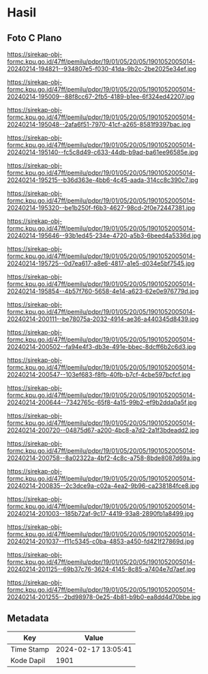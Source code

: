 # Hasil

## Foto C Plano

https://sirekap-obj-formc.kpu.go.id/47ff/pemilu/pdpr/19/01/05/20/05/1901052005014-20240214-194821--934807e5-f030-41da-9b2c-2be2025e34ef.jpg

https://sirekap-obj-formc.kpu.go.id/47ff/pemilu/pdpr/19/01/05/20/05/1901052005014-20240214-195009--88f8cc67-2fb5-4189-b1ee-6f324ed42207.jpg

https://sirekap-obj-formc.kpu.go.id/47ff/pemilu/pdpr/19/01/05/20/05/1901052005014-20240214-195048--2afa6f51-7970-41cf-a265-8581f9397bac.jpg

https://sirekap-obj-formc.kpu.go.id/47ff/pemilu/pdpr/19/01/05/20/05/1901052005014-20240214-195140--fc5c8d49-c633-44db-b9ad-ba61ee96585e.jpg

https://sirekap-obj-formc.kpu.go.id/47ff/pemilu/pdpr/19/01/05/20/05/1901052005014-20240214-195215--b36d363e-4bb6-4c45-aada-314cc8c390c7.jpg

https://sirekap-obj-formc.kpu.go.id/47ff/pemilu/pdpr/19/01/05/20/05/1901052005014-20240214-195320--be1b250f-f6b3-4627-98cd-2f0e72447381.jpg

https://sirekap-obj-formc.kpu.go.id/47ff/pemilu/pdpr/19/01/05/20/05/1901052005014-20240214-195646--93b1ed45-234e-4720-a5b3-6beed4a5336d.jpg

https://sirekap-obj-formc.kpu.go.id/47ff/pemilu/pdpr/19/01/05/20/05/1901052005014-20240214-195725--0d7ea617-a8e6-4817-a1e5-d034e5bf7545.jpg

https://sirekap-obj-formc.kpu.go.id/47ff/pemilu/pdpr/19/01/05/20/05/1901052005014-20240214-195854--4b57f760-5658-4e14-a623-62e0e976779d.jpg

https://sirekap-obj-formc.kpu.go.id/47ff/pemilu/pdpr/19/01/05/20/05/1901052005014-20240214-200111--be78075a-2032-4914-ae36-a440345d8439.jpg

https://sirekap-obj-formc.kpu.go.id/47ff/pemilu/pdpr/19/01/05/20/05/1901052005014-20240214-200502--fa94e4f3-db3e-491e-bbec-8dcff6b2c6d3.jpg

https://sirekap-obj-formc.kpu.go.id/47ff/pemilu/pdpr/19/01/05/20/05/1901052005014-20240214-200547--103ef683-f8fb-40fb-b7cf-4cbe597bcfcf.jpg

https://sirekap-obj-formc.kpu.go.id/47ff/pemilu/pdpr/19/01/05/20/05/1901052005014-20240214-200644--7342765c-65f8-4a15-99b2-ef9b2dda0a5f.jpg

https://sirekap-obj-formc.kpu.go.id/47ff/pemilu/pdpr/19/01/05/20/05/1901052005014-20240214-200720--04875d67-a200-4bc8-a7d2-2a1f3bdeadd2.jpg

https://sirekap-obj-formc.kpu.go.id/47ff/pemilu/pdpr/19/01/05/20/05/1901052005014-20240214-200758--8a02322a-4bf2-4c8c-a758-8bde8087d69a.jpg

https://sirekap-obj-formc.kpu.go.id/47ff/pemilu/pdpr/19/01/05/20/05/1901052005014-20240214-200835--2c3dce9a-c02a-4ea2-9b96-ca238184fce8.jpg

https://sirekap-obj-formc.kpu.go.id/47ff/pemilu/pdpr/19/01/05/20/05/1901052005014-20240214-201003--185b72af-9c17-4419-93a8-2890fb1a8499.jpg

https://sirekap-obj-formc.kpu.go.id/47ff/pemilu/pdpr/19/01/05/20/05/1901052005014-20240214-201037--f11c5345-c0ba-4853-a450-fd421f27869d.jpg

https://sirekap-obj-formc.kpu.go.id/47ff/pemilu/pdpr/19/01/05/20/05/1901052005014-20240214-201125--69b37c76-3624-4145-8c85-a7404e7d7aef.jpg

https://sirekap-obj-formc.kpu.go.id/47ff/pemilu/pdpr/19/01/05/20/05/1901052005014-20240214-201255--2bd98978-0e25-4b81-b9b0-ea8dd4d70bbe.jpg


## Metadata

| Key        | Value               |
| ---------- | ------------------- |
| Time Stamp | 2024-02-17 13:05:41 |
| Kode Dapil | 1901                |



